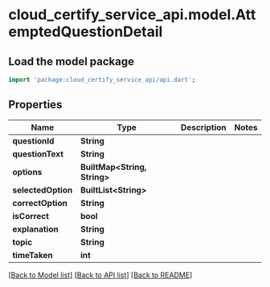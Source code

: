 # cloud_certify_service_api.model.AttemptedQuestionDetail

## Load the model package
```dart
import 'package:cloud_certify_service_api/api.dart';
```

## Properties
Name | Type | Description | Notes
------------ | ------------- | ------------- | -------------
**questionId** | **String** |  | 
**questionText** | **String** |  | 
**options** | **BuiltMap&lt;String, String&gt;** |  | 
**selectedOption** | **BuiltList&lt;String&gt;** |  | 
**correctOption** | **String** |  | 
**isCorrect** | **bool** |  | 
**explanation** | **String** |  | 
**topic** | **String** |  | 
**timeTaken** | **int** |  | 

[[Back to Model list]](../README.md#documentation-for-models) [[Back to API list]](../README.md#documentation-for-api-endpoints) [[Back to README]](../README.md)


